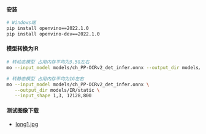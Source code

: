 #### 安装
```bash
# Windows端
pip install openvino==2022.1.0
pip install openvino-dev==2022.1.0
```

#### 模型转换为IR
```bash
# 转动态模型 占用内存平均为3.5G左右
mo --input_model models/ch_PP-OCRv2_det_infer.onnx --output_dir models/IR/

# 转静态模型 占用内存平均为1G左右
mo --input_model models/ch_PP-OCRv2_det_infer.onnx \
   --output_dir models/IR/static \
   --input_shape 1,3, 12128,800
```

#### 测试图像下载
- [long1.jpg](https://drive.google.com/file/d/1iJcGvOVIdUlyOS52bBdvO8uzx8QORo5M/view?usp=sharing)
